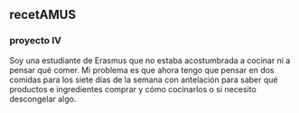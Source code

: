## recetAMUS
### proyecto IV

  Soy una estudiante de Erasmus que no estaba acostumbrada a cocinar ni a pensar 
  qué comer. Mi problema es que ahora tengo que pensar en dos comidas para 
  los siete días de la semana con antelación para saber qué productos e 
  ingredientes comprar y cómo cocinarlos o si necesito descongelar algo.
